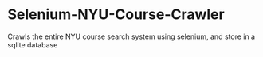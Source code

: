 # Selenium-NYU-Course-Crawler
Crawls the entire NYU course search system using selenium, and store in a sqlite database
